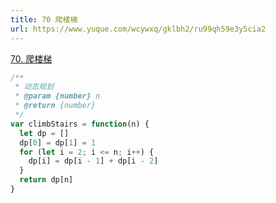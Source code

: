 ```yaml
---
title: 70 爬楼梯
url: https://www.yuque.com/wcywxq/gklbh2/ru99qh59e3y5cia2
---
```


[70. 爬楼梯](https://leetcode.cn/problems/climbing-stairs)

```javascript
/**
 * 动态规划
 * @param {number} n
 * @return {number}
 */
var climbStairs = function(n) {
  let dp = []
  dp[0] = dp[1] = 1
  for (let i = 2; i <= n; i++) {
    dp[i] = dp[i - 1] + dp[i - 2]
  }
  return dp[n]
}
```
